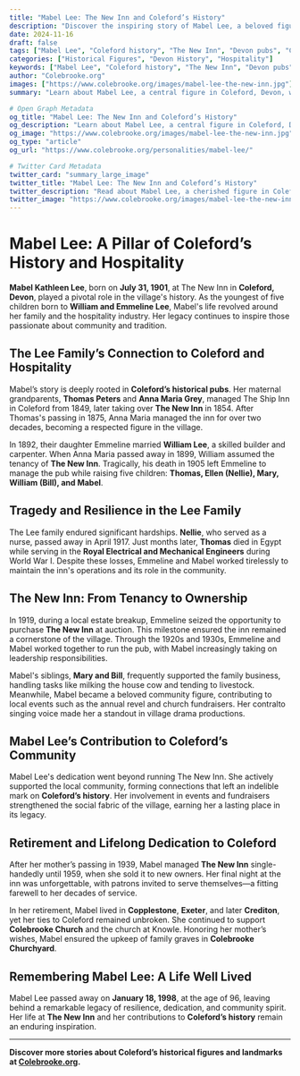 ```yaml
---
title: "Mabel Lee: The New Inn and Coleford’s History"
description: "Discover the inspiring story of Mabel Lee, a beloved figure in Coleford, Devon, whose life at The New Inn shaped the village's history and community."
date: 2024-11-16
draft: false
tags: ["Mabel Lee", "Coleford history", "The New Inn", "Devon pubs", "Colebrooke Church", "historical figures in Devon"]
categories: ["Historical Figures", "Devon History", "Hospitality"]
keywords: ["Mabel Lee", "Coleford history", "The New Inn", "Devon pubs", "Colebrooke Church", "historical figures in Devon"]
author: "Colebrooke.org"
images: ["https://www.colebrooke.org/images/mabel-lee-the-new-inn.jpg"]
summary: "Learn about Mabel Lee, a central figure in Coleford, Devon, whose family legacy at The New Inn played a vital role in the village's history."

# Open Graph Metadata
og_title: "Mabel Lee: The New Inn and Coleford’s History"
og_description: "Learn about Mabel Lee, a central figure in Coleford, Devon, whose family legacy at The New Inn played a vital role in the village's history."
og_image: "https://www.colebrooke.org/images/mabel-lee-the-new-inn.jpg"
og_type: "article"
og_url: "https://www.colebrooke.org/personalities/mabel-lee/"

# Twitter Card Metadata
twitter_card: "summary_large_image"
twitter_title: "Mabel Lee: The New Inn and Coleford’s History"
twitter_description: "Read about Mabel Lee, a cherished figure in Coleford, Devon, who contributed to the village’s rich history through her work at The New Inn."
twitter_image: "https://www.colebrooke.org/images/mabel-lee-the-new-inn.jpg"
---
```


# Mabel Lee: A Pillar of Coleford’s History and Hospitality

**Mabel Kathleen Lee**, born on **July 31, 1901**, at The New Inn in **Coleford, Devon**, played a pivotal role in the village's history. As the youngest of five children born to **William and Emmeline Lee**, Mabel's life revolved around her family and the hospitality industry. Her legacy continues to inspire those passionate about community and tradition.

## The Lee Family’s Connection to Coleford and Hospitality

Mabel’s story is deeply rooted in **Coleford’s historical pubs**. Her maternal grandparents, **Thomas Peters** and **Anna Maria Grey**, managed The Ship Inn in Coleford from 1849, later taking over **The New Inn** in 1854. After Thomas's passing in 1875, Anna Maria managed the inn for over two decades, becoming a respected figure in the village.

In 1892, their daughter Emmeline married **William Lee**, a skilled builder and carpenter. When Anna Maria passed away in 1899, William assumed the tenancy of **The New Inn**. Tragically, his death in 1905 left Emmeline to manage the pub while raising five children: **Thomas, Ellen (Nellie), Mary, William (Bill), and Mabel**.

## Tragedy and Resilience in the Lee Family

The Lee family endured significant hardships. **Nellie**, who served as a nurse, passed away in April 1917. Just months later, **Thomas** died in Egypt while serving in the **Royal Electrical and Mechanical Engineers** during World War I. Despite these losses, Emmeline and Mabel worked tirelessly to maintain the inn's operations and its role in the community.

## The New Inn: From Tenancy to Ownership

In 1919, during a local estate breakup, Emmeline seized the opportunity to purchase **The New Inn** at auction. This milestone ensured the inn remained a cornerstone of the village. Through the 1920s and 1930s, Emmeline and Mabel worked together to run the pub, with Mabel increasingly taking on leadership responsibilities.

Mabel's siblings, **Mary and Bill**, frequently supported the family business, handling tasks like milking the house cow and tending to livestock. Meanwhile, Mabel became a beloved community figure, contributing to local events such as the annual revel and church fundraisers. Her contralto singing voice made her a standout in village drama productions.

## Mabel Lee’s Contribution to Coleford’s Community

Mabel Lee's dedication went beyond running The New Inn. She actively supported the local community, forming connections that left an indelible mark on **Coleford’s history**. Her involvement in events and fundraisers strengthened the social fabric of the village, earning her a lasting place in its legacy.

## Retirement and Lifelong Dedication to Coleford

After her mother’s passing in 1939, Mabel managed **The New Inn** single-handedly until 1959, when she sold it to new owners. Her final night at the inn was unforgettable, with patrons invited to serve themselves—a fitting farewell to her decades of service.

In her retirement, Mabel lived in **Copplestone**, **Exeter**, and later **Crediton**, yet her ties to Coleford remained unbroken. She continued to support **Colebrooke Church** and the church at Knowle. Honoring her mother’s wishes, Mabel ensured the upkeep of family graves in **Colebrooke Churchyard**.

## Remembering Mabel Lee: A Life Well Lived

Mabel Lee passed away on **January 18, 1998**, at the age of 96, leaving behind a remarkable legacy of resilience, dedication, and community spirit. Her life at **The New Inn** and her contributions to **Coleford’s history** remain an enduring inspiration.

---

**Discover more stories about Coleford’s historical figures and landmarks at [Colebrooke.org](https://www.colebrooke.org/personalities/mabel-lee/).**

